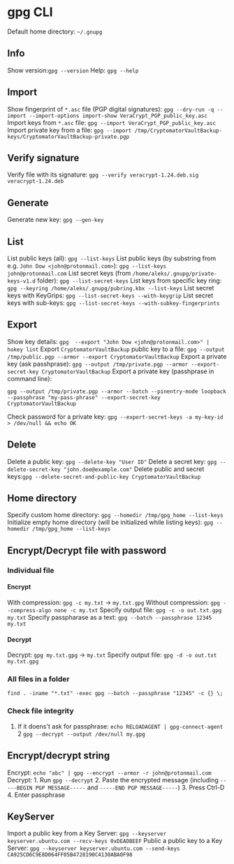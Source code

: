 # gpg CLI

Default home directory: `~/.gnupg`

## Info
Show version:`gpg --version`
Help: `gpg --help`

## Import
Show fingerprint of `*.asc` file (PGP digital signatures): `gpg --dry-run -q --import --import-options import-show VeraCrypt_PGP_public_key.asc`
Import keys from `*.asc` file: `gpg --import VeraCrypt_PGP_public_key.asc`
Import private key from a file: `gpg --import /tmp/CryptomatorVaultBackup-keys/CryptomatorVaultBackup-private.pgp`

## Verify signature
Verify file with its signature: `gpg --verify veracrypt-1.24.deb.sig veracrypt-1.24.deb`

## Generate
Generate new key: `gpg --gen-key`

## List
List public keys (all): `gpg --list-keys`
List public keys (by substring from e.g. `John Dow <john@protonmail.com>`): `gpg --list-keys john@protonmail.com`
List secret keys (from `/home/aleks/.gnupg/private-keys-v1.d` folder): `gpg --list-secret-keys`
List keys from specific key ring: `gpg --keyring /home/aleks/.gnupg/pubring.kbx --list-keys`
List secret keys with KeyGrips: `gpg --list-secret-keys --with-keygrip`
List secret keys with sub-keys: `gpg --list-secret-keys --with-subkey-fingerprints`

## Export
Show key details: `gpg  --export "John Dow <john@protonmail.com>" | hokey lint`
Export `CryptomatorVaultBackup` public key to a file: `gpg --output /tmp/public.pgp --armor --export CryptomatorVaultBackup`
Export a private key (ask passhprase): `gpg --output /tmp/private.pgp --armor --export-secret-key CryptomatorVaultBackup`
Export a private key (passhprase in command line):
```
gpg --output /tmp/private.pgp --armor --batch --pinentry-mode loopback --passphrase "my-pass-phrase" --export-secret-key CryptomatorVaultBackup
```
Check password for a private key: `gpg --export-secret-keys -a my-key-id > /dev/null && echo OK`

## Delete
Delete a public key: `gpg --delete-key "User ID"`
Delete a secret key: `gpg --delete-secret-key "john.doe@example.com"`
Delete public and secret keys:`gpg --delete-secret-and-public-key CryptomatorVaultBackup`

## Home directory
Specify custom home directory: `gpg --homedir /tmp/gpg_home --list-keys`
Initialize empty home directory (will be initialized while listing keys): `gpg --homedir /tmp/gpg_home --list-keys`

## Encrypt/Decrypt file with password
### Individual file
#### Encrypt
With compression: `gpg -c my.txt` -> `my.txt.gpg`
Without compression: `gpg --compress-algo none -c my.txt`
Specify output file: `gpg -c -o out.txt.gpg my.txt`
Specify passpharase as a text: `gpg --batch --passphrase 12345 my.txt`
#### Decrypt
Decrypt: `gpg my.txt.gpg` -> `my.txt`
Specify output file: `gpg -d -o out.txt my.txt.gpg`
### All files in a folder
`find . -iname "*.txt" -exec gpg --batch --passphrase "12345" -c {} \;`

### Check file integrity
1. If it doens't ask for passphrase: `echo RELOADAGENT | gpg-connect-agent`
2 `gpg --decrypt --output /dev/null my.gpg`

## Encrypt/decrypt string
Encrypt: `echo "abc" | gpg --encrypt --armor -r john@protonmail.com`
Decrypt: 
	1. Run `gpg --decrypt`
	2. Paste the encrypted message (including `-----BEGIN PGP MESSAGE-----` and `-----END PGP MESSAGE-----`)
	3. Press Ctrl-D
	4. Enter passphrase

## KeyServer
Import a public key from a Key Server: `gpg --keyserver keyserver.ubuntu.com --recv-keys 0xDEADBEEF`
Public a public key to a Key Server: `gpg --keyserver keyserver.ubuntu.com --send-keys CA925CD6C9E8D064FF05B4728190C4130ABA0F98`
